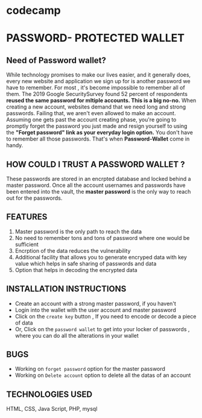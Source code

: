 # codecamp
# PASSWORD- PROTECTED WALLET

 ## Need of Password wallet?
 While technology promises to make our lives easier, and it generally does, every new website and application we sign up for is another password we have to remember. For most , it's become impossible  to remember all of them. The 2019 Google SecuritySurvey found 52 percent of respondents **reused the same password for mltiple accounts. This is a big no-no.**
 When creating a new account, websites demand that we need long and strong passwords. Failing that, we aren't even allowed to make an account. Assuming one gets past the account creating phase, you're going to promptly forget the password you just made and resign yourself to using the **"Forget password" link as your everyday login option.**
 You don't have to remember all those passwords. That's when **Password-Wallet** come in handy.
 
 ## HOW COULD I TRUST A PASSWORD WALLET ?
 These passwords are stored in an encrpted database and locked behind a master password. Once all the account usernames and passwords have been entered into the vault, the **master password** is the only way to reach out for the passwords.
 
 ## FEATURES
 1. Master password is the only path to reach the data
 1. No need to remember tons and tons of password where one would be sufficient
 2. Encrption of the data reduces the vulnerability
 3. Additional facility that allows you to generate encryped data with key value which helps in safe sharing of passwords and data
 4. Option that helps in decoding the encrypted  data 
 
## INSTALLATION INSTRUCTIONS
* Create an account with a strong master password, if you haven't
* Login into the wallet with the user account and master password
* Click on the `create key` button , If you need to encode or decode a piece of data 
* Or, Click on the `password wallet` to get into your locker of passwords , where you can do all the alterations in your wallet

## BUGS
* Working on `forget password` option for the master password
* Working on `Delete account` option to delete all the datas of an account

## TECHNOLOGIES USED
HTML, CSS, Java Script, PHP, mysql
